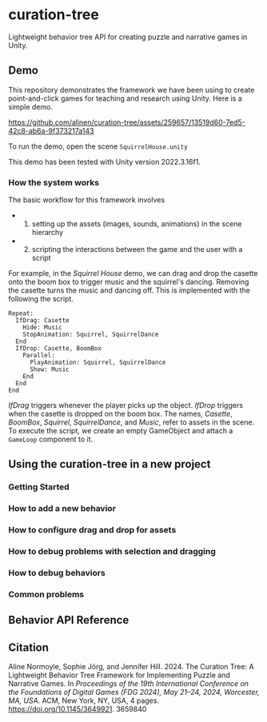 # curation-tree

Lightweight behavior tree API for creating puzzle and narrative games in Unity.

## Demo

This repository demonstrates the framework we have been using to create
point-and-click games for teaching and research using Unity. Here is a simple
demo.

https://github.com/alinen/curation-tree/assets/259657/13519d60-7ed5-42c8-ab6a-9f373217a143

To run the demo, open the scene `SquirrelHouse.unity`

This demo has been tested with Unity version 2022.3.16f1.

### How the system works

The basic workflow for this framework involves 

* 1) setting up the assets (images, sounds, animations) in the scene hierarchy
* 2) scripting the interactions between the game and the user with a script

For example, in the _Squirrel House_ demo, we can drag and drop the casette
onto the boom box to trigger music and the squirrel's dancing. Removing the
casette turns the music and dancing off. This is implemented with the following
the script. 

```
Repeat:
  IfDrag: Casette
    Hide: Music
    StopAnimation: Squirrel, SquirrelDance
  End
  IfDrop: Casette, BoomBox
    Parallel:
      PlayAnimation: Squirrel, SquirrelDance
      Show: Music
    End
  End
End
```

_IfDrag_ triggers whenever the player picks up the object. _IfDrop_ triggers
when the casette is dropped on the boom box. The names, _Casette_, _BoomBox_,
_Squirrel_, _SquirrelDance_, and _Music_, refer to assets in the scene. 
To execute the script, we create an
empty GameObject and attach a `GameLoop` component to it. 

## Using the curation-tree in a new project

### Getting Started

### How to add a new behavior

### How to configure drag and drop for assets

### How to debug problems with selection and dragging

### How to debug behaviors

### Common problems

## Behavior API Reference




## Citation

Aline Normoyle, Sophie Jörg, and Jennifer Hill. 2024. The Curation Tree:
A Lightweight Behavior Tree Framework for Implementing Puzzle and
Narrative Games. In _Proceedings of the 19th International Conference on the
Foundations of Digital Games (FDG 2024), May 21–24, 2024, Worcester, MA,
USA_. ACM, New York, NY, USA, 4 pages. https://doi.org/10.1145/3649921.
3659840
